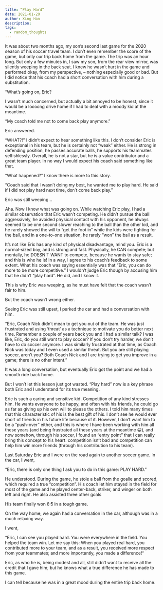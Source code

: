 ```yaml
---
title: “Play Hard”
date: 2021-01-20
author: Xing Han
description: 
tags:
  - random_thoughts
---
```


It was about two months ago, my son’s second last game for the 2020 season of his soccer travel team. I don’t even remember the score of the game, but only our trip back home from the game. The trip was an hour long. But only a few minutes in, I saw my son, from the rear view mirror, was silently weeping in the back seat. I knew he wasn’t hurt in the game and performed okay, from my perspective, – nothing especially good or bad. But I did notice that his coach had a short conversation with him during a substitution.

“What’s going on, Eric?

I wasn’t much concerned, but actually a bit annoyed to be honest, since it would be a loooong drive home if I had to deal with a moody kid at the meantime.

“My coach told me not to come back play anymore.”

Eric answered.

“WHAT?!” I didn’t expect to hear something like this. I don’t consider Eric is exceptional in his team, but he is certainly not “weak” either. He is strong in defending position, he passes accurate balls, he supports his teammates selfishlessly. Overall, he is not a star, but he is a value contributor and a great team player. In no way I would expect his coach said something like that.

“What happened?” I know there is more to this story.

“Coach said that I wasn’t doing my best, he wanted me to play hard. He said if I did not play hard next time, don’t come back play.”

Eric was still weeping…

Aha. Now I know what was going on. While watching Eric play, I had a similar observation that Eric wasn’t competing. He didn’t pursue the ball aggressively, he avoided physical contact with his opponent, he always seemed to be one second slower reaching to the ball than the other kid, and he rarely showed the will to “get the foot in” while the kids were fighting for the ball, and in a one-to-one situation, he rarely “won” the ball as a result.

It’s not like Eric has any kind of physical disadvantage, mind you. Eric is a normal-sized boy, and is strong and fast. Physically, he CAN compete; but mentally, he DOESN’T WANT to compete, because he wants to stay safe; and this is who he is! In a way, I agree to his coach’s feedback to some extent. What his coach was saying essentially was that “Eric, you can do more to be more competitive.” I wouldn’t judge Eric though by accusing him that he didn’t “play hard”. He did, and I know it.

This is why Eric was weeping, as he must have felt that the coach wasn’t fair to him.

But the coach wasn’t wrong either.

Seeing Eric was still upset, I parked the car and had a conversation with him.

“Eric, Coach Nick didn’t mean to get you out of the team. He was just frustrated and using ‘threat’ as a technique to motivate you do better next time. Remember a couple of years back you and I had a similar talk? I was like, Eric, do you still want to play soccer? If you don’t try harder, we don’t have to do soccer anymore. I was similarly frustrated at that time, as Coach Nick was today and I even used a similar threat. But you are still playing soccer, aren’t you? Both Coach Nick and I are trying to get you improve in a game; there is no other intent.”

It was a long conversation, but eventually Eric got the point and we had a smooth ride back home.

But I won’t let this lesson just got wasted. “Play hard” now is a key phrase both Eric and I understand for its true meaning.

Eric is such a caring and sensitive kid. Competition of any kind stresses him. He wants everyone to be happy, and often with his friends, he could go as far as giving up his own will to please the others. I told him many times that this characteristic of his is the best gift of his. I don’t see he would ever short of friends in his future life because of it. However, I don’t want him to be a “push-over” either, and this is where I have been working with him all these years (and being frustrated all these years at the meantime 😀), and now somehow, through his soccer, I found an “entry point” that I can really bring this concept to his heart: competition isn’t bad and competition can help him win more friends (through his contribution to his team).

Last Saturday Eric and I were on the road again to another soccer game. In the car, I went,

“Eric, there is only one thing I ask you to do in this game: PLAY HARD.”

He understood. During the game, he stole a ball from the goalie and scored, which required a true “competition”. His coach let him stayed in the field for most of the game and he played center-back, striker, and winger on both left and right. He also assisted three other goals.

His team finally won 6:5 in a tough game.

On the way home, we again had a conversation in the car, although was in a much relaxing way.

I went,

“Eric, I can see you played hard. You were everywhere in the field. You helped the team win. Let me say this: When you played real hard, you contributed more to your team, and as a result, you received more respect from your teammates; and more importantly, you made a difference!“

Eric, as who he is, being modest and all, still didn’t want to receive all the credit that I gave him; but he knows what a true difference he has made to this game.

I can tell because he was in a great mood during the entire trip back home.

